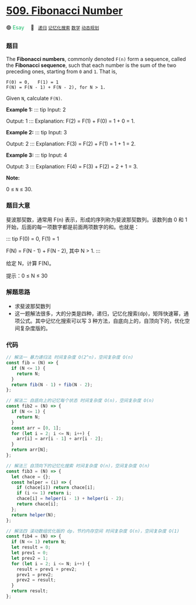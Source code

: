 # [509. Fibonacci Number](https://leetcode.com/problems/fibonacci-number/)

🟢 <font color=#15bd66>Esay</font>&emsp; 🔖&ensp; [`递归`](../solution/递归) [`记忆化搜索`](../solution/记忆化搜索) [`数学`](../solution/数学) [`动态规划`](../solution/动态规划)
### 题目

The **Fibonacci numbers**, commonly denoted `F(n)` form a sequence, called the **Fibonacci sequence**, such that each number is the sum of the two preceding ones, starting from `0` and `1`. That is,

    F(0) = 0,   F(1) = 1
    F(N) = F(N - 1) + F(N - 2), for N > 1.

Given `N`, calculate `F(N)`.

**Example 1:**
::: tip
Input: 2

Output: 1
:::
Explanation: F(2) = F(1) + F(0) = 1 + 0 = 1.

**Example 2:**
::: tip
Input: 3

Output: 2
:::
Explanation: F(3) = F(2) + F(1) = 1 + 1 = 2.

**Example 3:**
::: tip
Input: 4

Output: 3
:::
Explanation: F(4) = F(3) + F(2) = 2 + 1 = 3.

**Note:**

0 ≤ `N` ≤ 30.

### 题目大意

斐波那契数，通常用 F(n) 表示，形成的序列称为斐波那契数列。该数列由 0 和 1 开始，后面的每一项数字都是前面两项数字的和。也就是：

::: tip
F(0) = 0, F(1) = 1

F(N) = F(N - 1) + F(N - 2), 其中 N > 1.
:::

给定 N，计算 F(N)。

提示：0 ≤ N ≤ 30

### 解题思路

- 求斐波那契数列
- 这一题解法很多，大的分类是四种，递归，记忆化搜索(dp)，矩阵快速幂，通项公式。其中记忆化搜索可以写 3 种方法，自底向上的，自顶向下的，优化空间复杂度版的。

### 代码

```javascript
// 解法一 暴力递归法 时间复杂度 O(2^n)，空间复杂度 O(n)
const fib = (N) => {
  if (N <= 1) {
    return N;
  }
  return fib(N - 1) + fib(N - 2);
};

// 解法二 自底向上的记忆每个状态 时间复杂度 O(n)，空间复杂度 O(n)
const fib2 = (N) => {
  if (N <= 1) {
    return N;
  }
  const arr = [0, 1];
  for (let i = 2; i <= N; i++) {
    arr[i] = arr[i - 1] + arr[i - 2];
  }
  return arr[N];
};

// 解法三 自顶向下的记忆化搜索 时间复杂度 O(n)，空间复杂度 O(n)
const fib3 = (N) => {
  let chace = {};
  const helper = (i) => {
    if (chace[i]) return chace[i];
    if (i <= 1) return i;
    chace[i] = helper(i - 1) + helper(i - 2);
    return chace[i];
  };
  return helper(N);
};

// 解法四 滚动数组优化版的 dp，节约内存空间 时间复杂度 O(n)，空间复杂度 O(1)
const fib4 = (N) => {
  if (N <= 1) return N;
  let result = 0;
  let prev1 = 0;
  let prev2 = 1;
  for (let i = 2; i <= N; i++) {
    result = prev1 + prev2;
    prev1 = prev2;
    prev2 = result;
  }
  return result;
};
```
